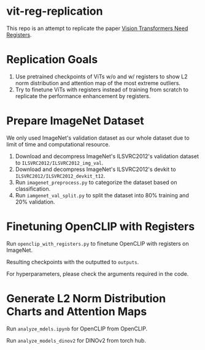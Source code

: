 # vit-reg-replication

This repo is an attempt to replicate the paper [Vision Transformers Need Registers](https://arxiv.org/abs/2309.16588).

# Replication Goals

1. Use pretrained checkpoints of ViTs w/o and w/ registers to show L2 norm distribution and attention map 
of the most extreme outliers. 
2. Try to finetune ViTs with registers instead of training from scratch to replicate the performance enhancement by registers.

# Prepare ImageNet Dataset

We only used ImageNet's validation dataset as our whole dataset due to limit of time and computational resource.

1. Download and decompress ImageNet's ILSVRC2012's validation dataset to `ILSVRC2012/ILSVRC2012_img_val`.
2. Download and decompress ImageNet's ILSVRC2012's devkit to `ILSVRC2012/ILSVRC2012_devkit_t12`.
3. Run `imagenet_preprocess.py` to categorize the dataset based on classification.
4. Run `iamgenet_val_split.py` to split the dataset into 80% training and 20% validation.

# Finetuning OpenCLIP with Registers

Run `openclip_with_registers.py` to finetune OpenCLIP with registers on ImageNet.

Resulting checkpoints with the outputted to `outputs`.

For hyperparameters, please check the arguments required in the code.

# Generate L2 Norm Distribution Charts and Attention Maps

Run `analyze_mdels.ipynb` for OpenCLIP from OpenCLIP.

Run `analyze_models_dinov2` for DINOv2 from torch hub.